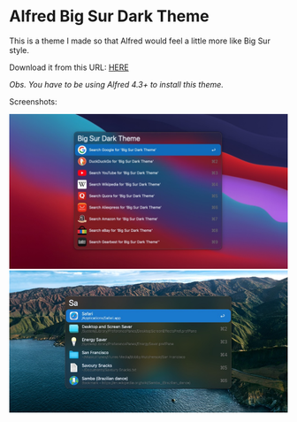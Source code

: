 # Alfred Big Sur Dark Theme

This is a theme I made so that Alfred would feel a little more like Big Sur style.

Download it from this URL: [HERE](https://github.com/felipemeamaral/alfred-big-sur-dark-blue/releases/download/1.0/Big.Sur.Dark.Blue.alfredappearance)

_Obs. You have to be using Alfred 4.3+ to install this theme._

Screenshots:

![image1](images/image1.jpg)
![image2](images/image2.jpg)
